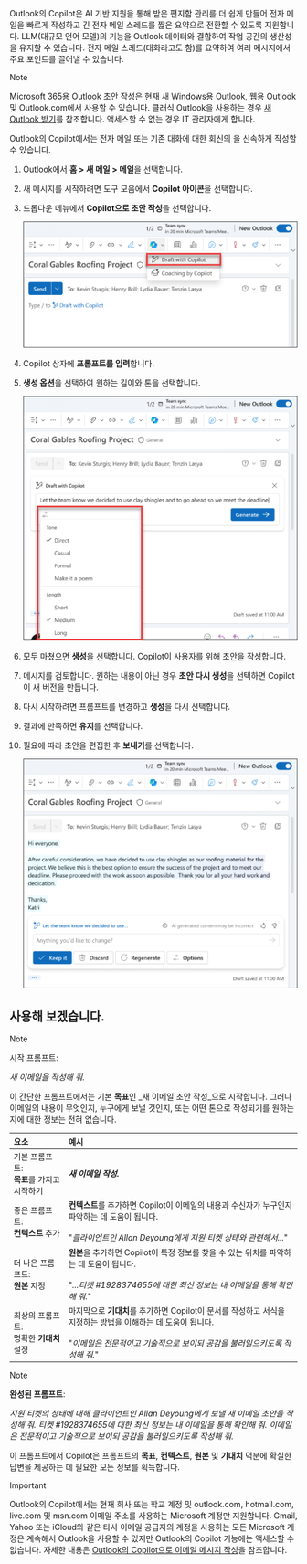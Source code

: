 Outlook의 Copilot은 AI 기반 지원을 통해 받은 편지함 관리를 더 쉽게 만들어 전자 메일을 빠르게 작성하고 긴 전자 메일 스레드를 짧은 요약으로 전환할 수 있도록 지원합니다. LLM(대규모 언어 모델)의 기능을 Outlook 데이터와 결합하여 작업 공간의 생산성을 유지할 수 있습니다. 전자 메일 스레드(대화라고도 함)를 요약하여 여러 메시지에서 주요 포인트를 끌어낼 수 있습니다.

> [!NOTE]
> Microsoft 365용 Outlook 초안 작성은 현재 새 Windows용 Outlook, 웹용 Outlook 및 Outlook.com에서 사용할 수 있습니다. 클래식 Outlook을 사용하는 경우 [새 Outlook 받기](https://support.microsoft.com/office/start-using-new-outlook-for-windows-4395454d-cb2f-4c16-bb24-fa4bb36650ae)를 참조합니다. 액세스할 수 없는 경우 IT 관리자에게 합니다.

Outlook의 Copilot에서는 전자 메일 또는 기존 대화에 대한 회신의 을 신속하게 작성할 수 있습니다.

1. Outlook에서 **홈 > 새 메일 > 메일**을 선택합니다.

1. 새 메시지를 시작하려면 도구 모음에서 **Copilot 아이콘**을 선택합니다.

1. 드롭다운 메뉴에서 **Copilot으로 초안 작성**을 선택합니다.

    ![Outlook 도구 모음의 Copilot 아이콘 스크린샷.](../media/copilot-toolbar-outlook.png)

1. Copilot 상자에 **프롬프트를 입력**합니다.

1. **생성 옵션**을 선택하여 원하는 길이와 톤을 선택합니다.

    ![Outlook의 Copilot에서 초안을 사용자 지정하는 데 사용할 수 있는 옵션의 스크린샷.](../media/copilot-generate-options-outlook.png)

1. 모두 마쳤으면 **생성**을 선택합니다. Copilot이 사용자를 위해 초안을 작성합니다.

1. 메시지를 검토합니다. 원하는 내용이 아닌 경우 **초안 다시 생성**을 선택하면 Copilot이 새 버전을 만듭니다.

1. 다시 시작하려면 프롬프트를 변경하고 **생성**을 다시 선택합니다.

1. 결과에 만족하면 **유지**를 선택합니다.

1. 필요에 따라 초안을 편집한 후 **보내기**를 선택합니다.

    ![Outlook의 Copilot으로 생성된 이메일 초안 스크린샷.](../media/copilot-draft-results-outlook.png)

## 사용해 보겠습니다.

> [!NOTE]
> 시작 프롬프트:
>
> _새 이메일을 작성해 줘._

이 간단한 프롬프트에서는 기본 **목표**인 _새 이메일 초안 작성_으로 시작합니다. 그러나 이메일의 내용이 무엇인지, 누구에게 보낼 것인지, 또는 어떤 톤으로 작성되기를 원하는지에 대한 정보는 전혀 없습니다.

| 요소 | 예시 |
| :------ | :------- |
| 기본 프롬프트: <br>**목표**를 가지고 시작하기 | **_새 이메일 작성._** |
| 좋은 프롬프트: <br>**컨텍스트** 추가 | **컨텍스트**를 추가하면 Copilot이 이메일의 내용과 수신자가 누구인지 파악하는 데 도움이 됩니다.<br><br>"_클라이언트인 Allan Deyoung에게 지원 티켓 상태와 관련해서..._" |
| 더 나은 프롬프트: <br>**원본** 지정 | **원본**을 추가하면 Copilot이 특정 정보를 찾을 수 있는 위치를 파악하는 데 도움이 됩니다.<br><br>"_...티켓 #1928374655에 대한 최신 정보는 내 이메일을 통해 확인해 줘._" |
| 최상의 프롬프트: <br>명확한 **기대치** 설정 | 마지막으로 **기대치**를 추가하면 Copilot이 문서를 작성하고 서식을 지정하는 방법을 이해하는 데 도움이 됩니다.<br><br>"_이메일은 전문적이고 기술적으로 보이되 공감을 불러일으키도록 작성해 줘._" |

> [!NOTE]
> **완성된 프롬프트**:
>
> _지원 티켓의 상태에 대해 클라이언트인 Allan Deyoung에게 보낼 새 이메일 초안을 작성해 줘. 티켓 #1928374655에 대한 최신 정보는 내 이메일을 통해 확인해 줘. 이메일은 전문적이고 기술적으로 보이되 공감을 불러일으키도록 작성해 줘._

이 프롬프트에서 Copilot은 프롬프트의 **목표**, **컨텍스트**, **원본** 및 **기대치** 덕분에 확실한 답변을 제공하는 데 필요한 모든 정보를 획득합니다. 

> [!IMPORTANT]
> Outlook의 Copilot에서는 현재 회사 또는 학교 계정 및 outlook.com, hotmail.com, live.com 및 msn.com 이메일 주소를 사용하는 Microsoft 계정만 지원합니다. Gmail, Yahoo 또는 iCloud와 같은 타사 이메일 공급자의 계정을 사용하는 모든 Microsoft 계정은 계속해서 Outlook을 사용할 수 있지만 Outlook의 Copilot 기능에는 액세스할 수 없습니다. 자세한 내용은 [Outlook의 Copilot으로 이메일 메시지 작성](https://support.microsoft.com/office/draft-an-email-message-with-copilot-in-outlook-3eb1d053-89b8-491c-8a6e-746015238d9b)을 참조합니다.